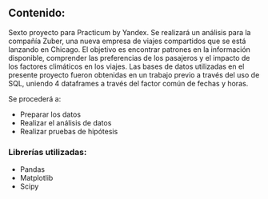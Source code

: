## Contenido:

Sexto proyecto para Practicum by Yandex. Se realizará un análisis para la compañía Zuber, una nueva empresa de viajes compartidos que se está lanzando en Chicago. 
El objetivo es encontrar patrones en la información disponible, comprender las preferencias de los pasajeros y el impacto de los factores climáticos en los viajes.
Las bases de datos utilizadas en el presente proyecto fueron obtenidas en un trabajo previo a través del uso de SQL, uniendo 4 dataframes a través del factor común de 
fechas y horas.

Se procederá a:
- Preparar los datos
- Realizar el análisis de datos
- Realizar pruebas de hipótesis

### Librerías utilizadas:
- Pandas
- Matplotlib
- Scipy
